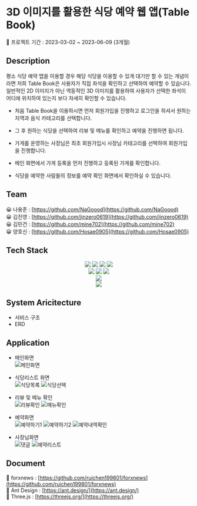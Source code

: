 # 3D 이미지를 활용한 식당 예약 웹 앱(Table Book)
📅 프로젝트 기간 : 2023-03-02 ~ 2023-06-09 (3개월) 

## Description
평소 식당 예약 앱을 이용할 경우 해당 식당을 이용할 수 있게 대기만 할 수 있는 개념이라면 저희 Table Book은 사용자가 직접 좌석을 확인하고 선택하여 예약할 수 있습니다.
일반적인 2D 이미지가 아닌 역동적인 3D 이미지를 활용하여 사용자가 선택한 좌석이 어디에 위치하여 있는지 보다 자세히 확인할 수 있습니다.</br>

+ 처음 Table Book을 이용하시면 먼저 회원가입을 진행하고 로그인을 하셔서 원하는 지역과 음식 카테고리를 선택합니다.
+ 그 후 원하는 식당을 선택하여 리뷰 및 메뉴를 확인하고 예약을 진행하면 됩니다.

+ 가게를 운영하는 사장님은 최초 회원가입시 사장님 카테고리를 선택하여 회원가입을 진행합니다.
+ 메인 화면에서 가게 등록을 먼저 진행하고 등록된 가게를 확인합니다.
+ 식당을 예약한 사람들의 정보를 예약 확인 화면에서 확인하실 수 있습니다.

## Team
😀 나용준 : [https://github.com/NaGoood](https://github.com/NaGoood)</br>
😀 김진영 : [https://github.com/jinzero0619](https://github.com/jinzero0619)</br>
😀 김민건 : [https://github.com/mine702](https://github.com/mine702)</br>
😀 양호신 : [https://github.com/Hosae0905](https://github.com/Hosae0905)</br>

## Tech Stack

<div align="center">

  <img src="https://img.shields.io/badge/java-007396?style=for-the-badge&logo=java&logoColor=white"> 
  <img src="https://img.shields.io/badge/html5-E34F26?style=for-the-badge&logo=html5&logoColor=white">
  <img src="https://img.shields.io/badge/css-1572B6?style=for-the-badge&logo=css3&logoColor=white">
  <img src="https://img.shields.io/badge/javascript-F7DF1E?style=for-the-badge&logo=JS&logoColor=white">
  <br>
  
  <img src="https://img.shields.io/badge/react-61DAFB?style=for-the-badge&logo=React&logoColor=white">
  <img src="https://img.shields.io/badge/mysql-4479A1?style=for-the-badge&logo=mysql&logoColor=white">
  <img src="https://img.shields.io/badge/Bootstrap-7952B3?style=for-the-badge&logo=Bootstrap&logoColor=white">
  <br>

  <img src="https://img.shields.io/badge/Spring Boot-6DB33F?style=for-the-badge&logo=Spring Boot&logoColor=white">
  <br>
  
  <img src="https://img.shields.io/badge/IntelliJ IDEA-462679?style=for-the-badge&logo=IntelliJ IDEA&logoColor=white">
</div>

## System Aricitecture

* 서비스 구조
* ERD

## Application
<!-- ![슬라이드1](https://user-images.githubusercontent.com/106054507/183580054-940b6535-b9e6-4d0b-a48a-a8c5bc83cc6e.JPG)
![슬라이드2](https://user-images.githubusercontent.com/106054507/183580057-cee3e4c5-61ab-420d-9aa9-0efaa7bee82e.JPG)
![슬라이드3](https://user-images.githubusercontent.com/106054507/183580062-74536b76-8be4-453d-b4fa-a0b4d4211de4.JPG)
![슬라이드4](https://user-images.githubusercontent.com/106054507/183580103-3c4e8871-f0a1-4eca-a1f7-65dbedb47f16.JPG)
![슬라이드5](https://user-images.githubusercontent.com/106054507/183580106-f24cf928-e2e5-4be0-969e-c652f8d6f1c8.JPG)
![슬라이드6](https://user-images.githubusercontent.com/106054507/183580115-3275d806-7cc5-4016-b22f-f23ee3465991.JPG)
![슬라이드7](https://user-images.githubusercontent.com/106054507/183580118-661cea5a-f3c0-40d9-a154-75776a17f94e.JPG)
![슬라이드8](https://user-images.githubusercontent.com/106054507/183580126-df2a6486-71dc-4158-92a2-8fe763099200.JPG)
![슬라이드9](https://user-images.githubusercontent.com/106054507/183580129-13504606-914f-486d-9c48-495bfa824b50.JPG) -->


* 메인화면</br>
![메인화면](https://github.com/NaGoood/capstone/assets/80888180/a94c6add-82ed-4f05-9402-bb308447716d)

* 식당리스트 화면</br>
![식당목록](https://github.com/NaGoood/capstone/assets/80888180/002a7bd4-11b6-496c-a290-30e21e555e91)
![식당선택](https://github.com/NaGoood/capstone/assets/80888180/786a7ccf-4629-47f2-9f67-d39d7e6a9e4c)</br>

* 리뷰 및 메뉴 확인</br>
![리뷰확인](https://github.com/NaGoood/capstone/assets/80888180/feed38a1-92c6-4198-9cf7-3e7c46bce2ec)
![메뉴확인](https://github.com/NaGoood/capstone/assets/80888180/f13da672-5d1c-437c-9a2b-5b2164507021)</br>

* 예약화면</br>
![예약하기1](https://github.com/NaGoood/capstone/assets/80888180/a9aafde6-9f44-4614-bf16-637fa89a299f)
![예약하기2](https://github.com/NaGoood/capstone/assets/80888180/883e179f-0fe7-44ef-98fb-450a9d91646e)
![예약내역확인](https://github.com/NaGoood/capstone/assets/80888180/dfc7c950-1d33-495d-8178-f1b37cdd2713)</br>

* 사장님화면</br>
![댓글](https://github.com/NaGoood/capstone/assets/80888180/5d0218a0-e810-4a20-944d-89f93105be9d)
![예약리스트](https://github.com/NaGoood/capstone/assets/80888180/04078538-416d-423d-9fc4-c37ecc6c0e2d)</br>

## Document
📄 forxnews : [https://github.com/ruichen199801/forxnews](https://github.com/ruichen199801/forxnews)</br>
📄 Ant Design : [https://ant.design/](https://ant.design/)</br>
📄 Three.js : [https://threejs.org/](https://threejs.org/)</br>
